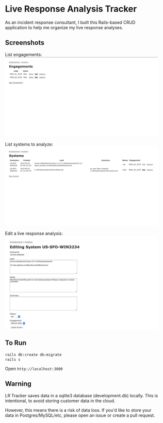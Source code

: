 # Live Response Analysis Tracker

As an incident response consultant, I built this Rails-based CRUD application to help me organize my live response analyses.

## Screenshots

List engagements:
![Engagements](screenshots/engagements.png)  

List systems to analyze:
![Systems](screenshots/systems.png)  

Edit a live response analysis:
![Edit LR](screenshots/edit_system.png)


## To Run

```
rails db:create db:migrate
rails s
```

Open `http://localhost:3000`

## Warning

LR Tracker saves data in a sqlite3 database (development.db) locally. This is intentional, to avoid storing customer data in the cloud.

However, this means there is a risk of data loss. If you'd like to store your data in Postgres/MySQL/etc, please open an issue or create a pull request.

